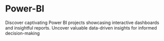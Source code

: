 # Power-BI
Discover captivating Power BI projects showcasing interactive dashboards and insightful reports. Uncover valuable data-driven insights for informed decision-making
